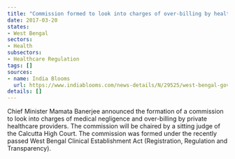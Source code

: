 ```yaml
---
title: "Commission formed to look into charges of over-billing by healthcare providers"
date: 2017-03-20
states:
- West Bengal
sectors:
- Health
subsectors:
- Healthcare Regulation
tags: []
sources:
- name: India Blooms
  url: https://www.indiablooms.com/news-details/N/29525/west-bengal-govt-announces-formation-of-health-regulatory-commission.html
details: []
---
```


Chief Minister Mamata Banerjee announced the formation of a commission to look into charges of medical negligence and over-billing by private healthcare providers. The commission will be chaired by a sitting judge of the Calcutta High Court. The commission was formed under the recently passed West Bengal Clinical Establishment Act (Registration, Regulation and Transparency).

